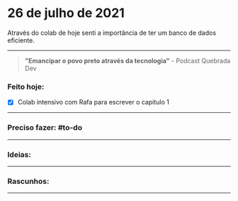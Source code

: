 # 26 de julho de 2021
Através do colab de hoje senti a importância de ter um banco de dados eficiente.

----

> **"Emancipar o povo preto através da tecnologia"**
\- Podcast Quebrada Dev

### Feito hoje:
- [x] Colab intensivo com Rafa para escrever o capítulo 1

---

### Preciso fazer: #to-do


---

### Ideias:


---

### Rascunhos:


---

